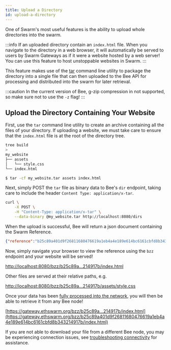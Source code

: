 ```yaml
---
title: Upload a Directory
id: upload-a-directory
---
```


One of Swarm's most useful features is the ability to upload whole directories into the swarm. 

:::info
If an uploaded directory contain an `index.html` file. When you navigate to the directory in a web browser, it will automatically be served to users by Swarm Gateways as if it were a website hosted by a web server! You can use this feature to host unstoppable websites in Swarm.
:::

This feature makes use of the [tar](https://www.gnu.org/software/tar/) command line utility to package the directory into a single file that can then uploaded to the Bee API for processing and distributed into the swarm for later retrieval.

:::caution
In the current version of Bee, g-zip compression in not supported, so make sure not to use the `-z` flag!
:::

## Upload the Directory Containing Your Website
First, use the `tar` command line utility to create an archive containing all the files of your directory. If uploading a website, we must take care to ensure that the `index.html` file is at the root of the directory tree.

```bash
tree build
> 
my_website
├── assets
│   └── style.css
└── index.html
```

```bash
$ tar -cf my_website.tar assets index.html
```

Next, simply POST the `tar` file as binary data to Bee's `dir` endpoint, taking care to include the header `Content Type: application/x-tar`.

```bash
curl \
	-X POST \
	-H "Content-Type: application/x-tar" \
	--data-binary @my_website.tar http://localhost:8080/dirs
```

When the upload is successful, Bee will return a json document containing the Swarm Reference.

```json
{"reference":"b25c89a401d9f26811680476619a1eb4a4e189e614bc6161cbfd8b343214917b"}
```

Now, simply navigate your browser to view the reference using the `bzz` endpoint and your website will be served!

[http://localhost:8080/bzz/b25c89a...214917b/index.html](http://localhost:8080/bzz/b25c89a401d9f26811680476619a1eb4a4e189e614bc6161cbfd8b343214917b/index.html) 

Other files are served at their relative paths, e.g.

[http://localhost:8080/bzz/b25c89a...214917b/assets/style.css](http://localhost:8080/bzz/b25c89a401d9f26811680476619a1eb4a4e189e614bc6161cbfd8b343214917b/assets/style.css) 

Once your data has been [fully processed into the network](/docs/tutorial/tags), you will then be able to retrieve it from any Bee node!

[https://gateway.ethswarm.org/bzz/b25c89a...214917b/index.html](https://gateway.ethswarm.org/bzz/b25c89a401d9f26811680476619a1eb4a4e189e614bc6161cbfd8b343214917b/index.html)

If you are not able to download your file from a different Bee node, you may be experiencing connection issues, see [troubleshooting connectivity](/docs/troubleshooting/connectivitiy) for assistance.
